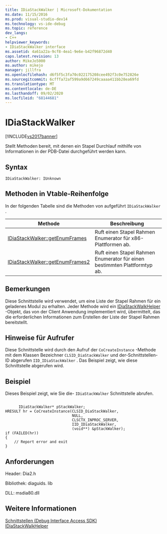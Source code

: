 ```yaml
---
title: IDiaStackWalker | Microsoft-Dokumentation
ms.date: 11/15/2016
ms.prod: visual-studio-dev14
ms.technology: vs-ide-debug
ms.topic: reference
dev_langs:
- C++
helpviewer_keywords:
- IDiaStackWalker interface
ms.assetid: 4a61a22a-9cf8-4ea1-9e6e-b42f96872d40
caps.latest.revision: 13
author: MikeJo5000
ms.author: mikejo
manager: jillfra
ms.openlocfilehash: d6f5f5c3fa70c022175208cee492f3c0e752826e
ms.sourcegitcommit: 6cfffa72af599a9d667249caaaa411bb28ea69fd
ms.translationtype: MT
ms.contentlocale: de-DE
ms.lasthandoff: 09/02/2020
ms.locfileid: "68144681"
---
```

# <a name="idiastackwalker"></a>IDiaStackWalker
[!INCLUDE[vs2017banner](../../includes/vs2017banner.md)]

Stellt Methoden bereit, mit denen ein Stapel Durchlauf mithilfe von Informationen in der PDB-Datei durchgeführt werden kann.  
  
## <a name="syntax"></a>Syntax  
  
```  
IDiaStackWalker: IUnknown  
```  
  
## <a name="methods-in-vtable-order"></a>Methoden in Vtable-Reihenfolge  
 In der folgenden Tabelle sind die Methoden von aufgeführt `IDiaStackWalker` .  
  
|Methode|Beschreibung|  
|------------|-----------------|  
|[IDiaStackWalker::getEnumFrames](../../debugger/debug-interface-access/idiastackwalker-getenumframes.md)|Ruft einen Stapel Rahmen Enumerator für x86-Plattformen ab.|  
|[IDiaStackWalker::getEnumFrames2](../../debugger/debug-interface-access/idiastackwalker-getenumframes2.md)|Ruft einen Stapel Rahmen Enumerator für einen bestimmten Plattformtyp ab.|  
  
## <a name="remarks"></a>Bemerkungen  
 Diese Schnittstelle wird verwendet, um eine Liste der Stapel Rahmen für ein geladenes Modul zu erhalten. Jeder Methode wird ein [IDiaStackWalkHelper](../../debugger/debug-interface-access/idiastackwalkhelper.md) -Objekt, das von der Client Anwendung implementiert wird, übermittelt, das die erforderlichen Informationen zum Erstellen der Liste der Stapel Rahmen bereitstellt.  
  
## <a name="notes-for-callers"></a>Hinweise für Aufrufer  
 Diese Schnittstelle wird durch den Aufruf der `CoCreateInstance` -Methode mit dem Klassen Bezeichner `CLSID_DiaStackWalker` und der-Schnittstellen-ID abgerufen `IID_IDiaStackWalker` . Das Beispiel zeigt, wie diese Schnittstelle abgerufen wird.  
  
## <a name="example"></a>Beispiel  
 Dieses Beispiel zeigt, wie Sie die- `IDiaStackWalker` Schnittstelle abrufen.  
  
```cpp#  
  
      IDiaStackWalker* pStackWalker;  
HRESULT hr = CoCreateInstance(CLSID_DiaStackWalker,  
                              NULL,  
                              CLSCTX_INPROC_SERVER,  
                              IID_IDiaStackWalker,  
                              (void**) &pStackWalker);  
if (FAILED(hr))  
{  
    // Report error and exit  
}  
```  
  
## <a name="requirements"></a>Anforderungen  
 Header: Dia2.h  
  
 Bibliothek: diaguids. lib  
  
 DLL: msdia80.dll  
  
## <a name="see-also"></a>Weitere Informationen  
 [Schnittstellen (Debug Interface Access SDK)](../../debugger/debug-interface-access/interfaces-debug-interface-access-sdk.md)   
 [IDiaStackWalkHelper](../../debugger/debug-interface-access/idiastackwalkhelper.md)
